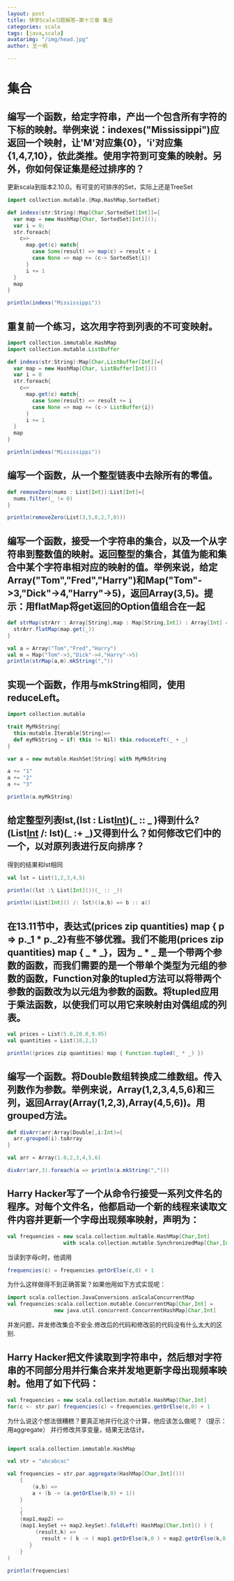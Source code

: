 ```yaml
---
layout: post
title: 快学Scala习题解答—第十三章 集合
categories: scala
tags: [java,scala]
avatarimg: "/img/head.jpg"
author: 王一帆

---
```



集合
====

编写一个函数，给定字符串，产出一个包含所有字符的下标的映射。举例来说：indexes("Mississippi")应返回一个映射，让'M'对应集{0}，'i'对应集{1,4,7,10}，依此类推。使用字符到可变集的映射。另外，你如何保证集是经过排序的？
-------------------------------------------------------------------------------------------------------------------------------------------------------------------------------------------------------------------

更新scala到版本2.10.0。有可变的可排序的Set，实际上还是TreeSet

```scala
import collection.mutable.{Map,HashMap,SortedSet}

def indexs(str:String):Map[Char,SortedSet[Int]]={
  var map = new HashMap[Char, SortedSet[Int]]();
  var i = 0;
  str.foreach{
    c=>
      map.get(c) match{
        case Some(result) => map(c) = result + i
        case None => map += (c-> SortedSet{i})
      }
      i += 1
  }
  map
}

println(indexs("Mississippi"))
```

重复前一个练习，这次用字符到列表的不可变映射。
----------------------------------------------

```scala
import collection.immutable.HashMap
import collection.mutable.ListBuffer

def indexs(str:String):Map[Char,ListBuffer[Int]]={
  var map = new HashMap[Char, ListBuffer[Int]]()
  var i = 0
  str.foreach{
    c=>
      map.get(c) match{
        case Some(result) => result += i
        case None => map += (c-> ListBuffer{i})
      }
      i += 1
  }
  map
}

println(indexs("Mississippi"))
```

<!-- more -->


编写一个函数，从一个整型链表中去除所有的零值。
----------------------------------------------

```scala
def removeZero(nums : List[Int]):List[Int]={
  nums.filter(_ != 0)
}

println(removeZero(List(3,5,0,2,7,0)))
```

编写一个函数，接受一个字符串的集合，以及一个从字符串到整数值的映射。返回整型的集合，其值为能和集合中某个字符串相对应的映射的值。举例来说，给定Array("Tom","Fred","Harry")和Map("Tom"-\>3,"Dick"-\>4,"Harry"-\>5)，返回Array(3,5)。提示：用flatMap将get返回的Option值组合在一起
------------------------------------------------------------------------------------------------------------------------------------------------------------------------------------------------------------------------------------------------------------------------------

```scala
def strMap(strArr : Array[String],map : Map[String,Int]) : Array[Int] = {
  strArr.flatMap(map.get(_))
}

val a = Array("Tom","Fred","Harry")
val m = Map("Tom"->3,"Dick"->4,"Harry"->5)
println(strMap(a,m).mkString(","))
```

实现一个函数，作用与mkString相同，使用reduceLeft。
--------------------------------------------------

```scala
import collection.mutable

trait MyMkString{
  this:mutable.Iterable[String]=>
  def myMkString = if( this != Nil) this.reduceLeft(_ + _)
}

var a = new mutable.HashSet[String] with MyMkString

a += "1"
a += "2"
a += "3"

println(a.myMkString)
```

给定整型列表lst,(lst : List[Int]())(\_ :: \_ )得到什么?(List[Int]() /: lst)(\_ :+ \_)又得到什么？如何修改它们中的一个，以对原列表进行反向排序？
-----------------------------------------------------------------------------------------------------------------------------------------------

得到的结果和lst相同

```scala
val lst = List(1,2,3,4,5)

println((lst :\ List[Int]())(_ :: _))

println((List[Int]() /: lst)((a,b) => b :: a))
```

在13.11节中，表达式(prices zip quantities) map { p =\> p.\_1 \* p.\_2}有些不够优雅。我们不能用(prices zip quantities) map { \_ \* \_}，因为 \_ \* \_ 是一个带两个参数的函数，而我们需要的是一个带单个类型为元组的参数的函数，Function对象的tupled方法可以将带两个参数的函数改为以元俎为参数的函数。将tupled应用于乘法函数，以使我们可以用它来映射由对偶组成的列表。
-------------------------------------------------------------------------------------------------------------------------------------------------------------------------------------------------------------------------------------------------------------------------------------------------------------------------------------------------------------------

```scala
val prices = List(5.0,20.0,9.95)
val quantities = List(10,2,1)

println((prices zip quantities) map { Function.tupled(_ * _) })
```

编写一个函数。将Double数组转换成二维数组。传入列数作为参数。举例来说，Array(1,2,3,4,5,6)和三列，返回Array(Array(1,2,3),Array(4,5,6))。用grouped方法。
-----------------------------------------------------------------------------------------------------------------------------------------------------

```scala
def divArr(arr:Array[Double],i:Int)={
  arr.grouped(i).toArray
}

val arr = Array(1.0,2,3,4,5,6)

divArr(arr,3).foreach(a => println(a.mkString(",")))
```

Harry Hacker写了一个从命令行接受一系列文件名的程序。对每个文件名，他都启动一个新的线程来读取文件内容并更新一个字母出现频率映射，声明为：
----------------------------------------------------------------------------------------------------------------------------------------

```scala
val frequencies = new scala.collection.multable.HashMap[Char,Int]
                  with scala.collection.mutable.SynchronizedMap[Char,Int]
```

当读到字母c时，他调用

```scala
frequencies(c) = frequencies.getOrElse(c,0) + 1
```

为什么这样做得不到正确答案？如果他用如下方式实现呢：

```scala
import scala.collection.JavaConversions.asScalaConcurrentMap
val frequencies:scala.collection.mutable.ConcurrentMap[Char,Int] =
               new java.util.concurrent.ConcurrentHashMap[Char,Int]
```

并发问题，并发修改集合不安全.修改后的代码和修改前的代码没有什么太大的区别.

Harry Hacker把文件读取到字符串中，然后想对字符串的不同部分用并行集合来并发地更新字母出现频率映射。他用了如下代码：
------------------------------------------------------------------------------------------------------------------

```scala
val frequencies = new scala.collection.mutable.HashMap[Char,Int]
for(c <- str.par) frequencies(c) = frequencies.getOrElse(c,0) + 1
```

为什么说这个想法很糟糕？要真正地并行化这个计算，他应该怎么做呢？（提示：用aggregate）
并行修改共享变量，结果无法估计。

```scala

import scala.collection.immutable.HashMap

val str = "abcabcac"

val frequencies = str.par.aggregate(HashMap[Char,Int]())(
    {
        (a,b) =>
        a + (b -> (a.getOrElse(b,0) + 1))
    }
    ,
    {
    (map1,map2) =>
    (map1.keySet ++ map2.keySet).foldLeft( HashMap[Char,Int]() ) {
         (result,k) =>
           result + ( k -> ( map1.getOrElse(k,0 ) + map2.getOrElse(k,0) ) )
       }
    }
)

println(frequencies)
```
